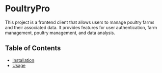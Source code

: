 # PoultryPro

This project is a frontend client that allows users to manage poultry farms and their associated data. It provides features for user authentication, farm management, poultry management, and data analysis.

## Table of Contents

- [Installation](#installation)
- [Usage](#usage)
